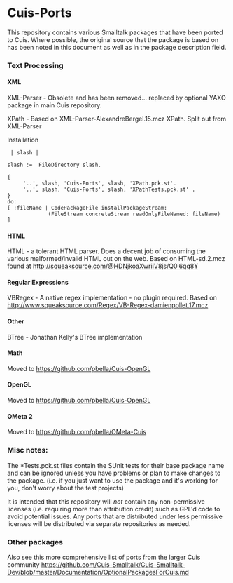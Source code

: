 Cuis-Ports
==========

This repository contains various Smalltalk packages that have been ported to Cuis.  Where possible, the original source that the package is based on has been noted in this document as well as in the package description field.

### Text Processing

#### XML

XML-Parser - Obsolete and has been removed... replaced by optional YAXO package in main Cuis repository.

XPath - Based on XML-Parser-AlexandreBergel.15.mcz XPath.  Split out from XML-Parser

Installation

     | slash |

    slash :=  FileDirectory slash.

    {
         '..', slash, 'Cuis-Ports', slash, 'XPath.pck.st'.
         '..', slash, 'Cuis-Ports', slash, 'XPathTests.pck.st' .
    }
    do:
    [ :fileName | CodePackageFile installPackageStream:
                 (FileStream concreteStream readOnlyFileNamed: fileName)
    ]    

	 
#### HTML

HTML - a tolerant HTML parser.  Does a decent job of consuming the various malformed/invalid HTML out on the web.  Based on HTML-sd.2.mcz found at http://squeaksource.com/@HDNjkoaXwriIV8js/Q0l6qq8Y


#### Regular Expressions

VBRegex - A native regex implementation - no plugin required.
Based on http://www.squeaksource.com/Regex/VB-Regex-damienpollet.17.mcz


#### Other

BTree - Jonathan Kelly's BTree implementation

#### Math

Moved to https://github.com/pbella/Cuis-OpenGL

#### OpenGL

Moved to https://github.com/pbella/Cuis-OpenGL

#### OMeta 2

Moved to https://github.com/pbella/OMeta-Cuis

### Misc notes: 


The *Tests.pck.st files contain the SUnit tests for their base package name and can be ignored unless you have problems or plan to make changes to the package.  (i.e. if you just want to use the package and it's working for you, don't worry about the test projects)

It is intended that this repository will *not* contain any non-permissive licenses (i.e. requiring more than attribution credit) such as GPL'd code to avoid potential issues.  Any ports that are distributed under less permissive licenses will be distributed via separate repositories as needed.


### Other packages

Also see this more comprehensive list of ports from the larger Cuis community
https://github.com/Cuis-Smalltalk/Cuis-Smalltalk-Dev/blob/master/Documentation/OptionalPackagesForCuis.md

